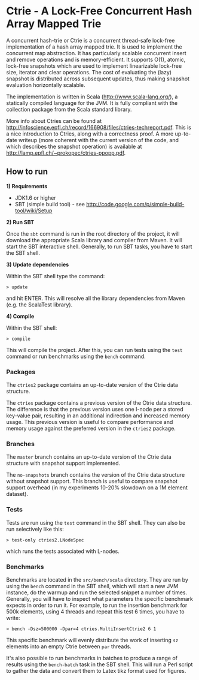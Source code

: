 # Ctrie - A Lock-Free Concurrent Hash Array Mapped Trie

A concurrent hash-trie or Ctrie is a concurrent thread-safe lock-free implementation of a hash array mapped trie. It is used to implement the concurrent map abstraction. It has particularly scalable concurrent insert and remove operations and is memory-efficient. It supports O(1), atomic, lock-free snapshots which are used to implement linearizable lock-free size, iterator and clear operations. The cost of evaluating the (lazy) snapshot is distributed across subsequent updates, thus making snapshot evaluation horizontally scalable.

The implementation is written in Scala (http://www.scala-lang.org/), a statically compiled language for the JVM. It is fully compliant with the collection package from the Scala standard library.

More info about Ctries can be found at http://infoscience.epfl.ch/record/166908/files/ctries-techreport.pdf. This is a nice introduction to Ctries, along with a correctness proof. A more up-to-date writeup (more coherent with the current version of the code, and which describes the snapshot operation) is available at http://lamp.epfl.ch/~prokopec/ctries-ppopp.pdf. 


## How to run

__1) Requirements__

- JDK1.6 or higher
- SBT (simple build tool) - see http://code.google.com/p/simple-build-tool/wiki/Setup

__2) Run SBT__

Once the `sbt` command is run in the root directory of the project, it will download the appropriate Scala library and compiler from Maven. It will start the SBT interactive shell. Generally, to run SBT tasks, you have to start the SBT shell.

__3) Update dependencies__

Within the SBT shell type the command:

    > update

and hit ENTER. This will resolve all the library dependencies from Maven (e.g. the ScalaTest library).

__4) Compile__

Within the SBT shell:

    > compile

This will compile the project. After this, you can run tests using the `test` command or run benchmarks using the `bench` command.


### Packages

The `ctries2` package contains an up-to-date version of the Ctrie data structure.

The `ctries` package contains a previous version of the Ctrie data structure. The difference is that the previous version uses one I-node per a stored key-value pair, resulting in an additional indirection and increased memory usage. This previous version is useful to compare performance and memory usage against the preferred version in the `ctries2` package.


### Branches

The `master` branch contains an up-to-date version of the Ctrie data structure with snapshot support implemented.

The `no-snapshots` branch contains the version of the Ctrie data structure without snapshot support. This branch is useful to compare snapshot support overhead (in my experiments 10-20% slowdown on a 1M element dataset).


### Tests

Tests are run using the `test` command in the SBT shell. They can also be run selectively like this:

    > test-only ctries2.LNodeSpec

which runs the tests associated with L-nodes.


### Benchmarks

Benchmarks are located in the `src/bench/scala` directory. They are run by using the `bench` command in the SBT shell, which will start a new JVM instance, do the warmup and run the selected snippet a number of times. Generally, you will have to inspect what parameters the specific benchmark expects in order to run it. For example, to run the insertion benchmark for 500k elements, using 4 threads and repeat this test 6 times, you have to write:

    > bench -Dsz=500000 -Dpar=4 ctries.MultiInsertCtrie2 6 1

This specific benchmark will evenly distribute the work of inserting `sz` elements into an empty Ctrie between `par` threads.

It's also possible to run benchmarks in batches to produce a range of results using the `bench-batch` task in the SBT shell. This will run a Perl script to gather the data and convert them to Latex tikz format used for figures.


